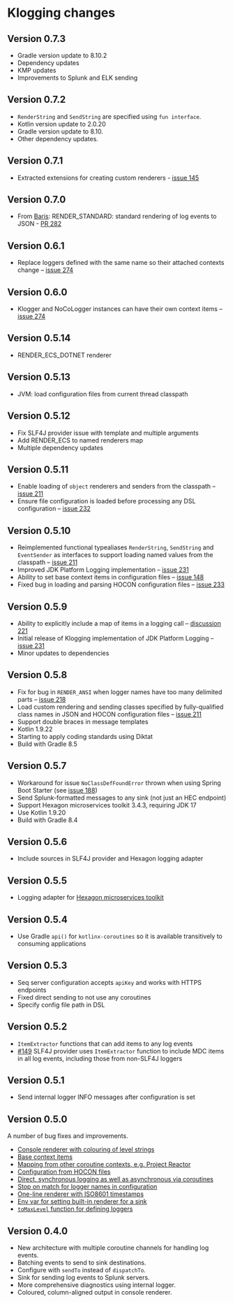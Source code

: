 # Klogging changes

## Version 0.7.3
- Gradle version update to 8.10.2
- Dependency updates
- KMP updates
- Improvements to Splunk and ELK sending

## Version 0.7.2
- `RenderString` and `SendString` are specified using `fun interface`.
- Kotlin version update to 2.0.20
- Gradle version update to 8.10.
- Other dependency updates.

## Version 0.7.1
- Extracted extensions for creating custom renderers - [issue 145](https://github.com/klogging/klogging/issues/145)

## Version 0.7.0
- From [Baris](https://github.com/peacecwz): RENDER_STANDARD: standard rendering of log events to JSON - [PR 282](https://github.com/klogging/klogging/pull/282)

## Version 0.6.1
- Replace loggers defined with the same name so their attached contexts change – [issue 274](https://github.com/klogging/klogging/issues/274)

## Version 0.6.0
- Klogger and NoCoLogger instances can have their own context items – [issue 274](https://github.com/klogging/klogging/issues/274)

## Version 0.5.14
- RENDER_ECS_DOTNET renderer

## Version 0.5.13
- JVM: load configuration files from current thread classpath

## Version 0.5.12

- Fix SLF4J provider issue with template and multiple arguments
- Add RENDER_ECS to named renderers map
- Multiple dependency updates

## Version 0.5.11

- Enable loading of `object` renderers and senders from the
  classpath – [issue 211](https://github.com/klogging/klogging/issues/211)
- Ensure file configuration is loaded before processing any DSL
  configuration – [issue 232](https://github.com/klogging/klogging/issues/232)

## Version 0.5.10

- Reimplemented functional typealiases `RenderString`, `SendString` and `EventSender` as interfaces to support loading
  named values from the classpath – [issue 211](https://github.com/klogging/klogging/issues/211)
- Improved JDK Platform Logging implementation – [issue 231](https://github.com/klogging/klogging/issues/231)
- Ability to set base context items in configuration
  files – [issue 148](https://github.com/klogging/klogging/issues/148)
- Fixed bug in loading and parsing HOCON configuration
  files – [issue 233](https://github.com/klogging/klogging/issues/233)

## Version 0.5.9

- Ability to explicitly include a map of items in a logging call –
  [discussion 221](https://github.com/klogging/klogging/discussions/221)
- Initial release of Klogging implementation of JDK Platform Logging –
  [issue 231](https://github.com/klogging/klogging/issues/231)
- Minor updates to dependencies

## Version 0.5.8

- Fix for bug in `RENDER_ANSI` when logger names have too many delimited
  parts – [issue 218](https://github.com/klogging/klogging/issues/218)
- Load custom rendering and sending classes specified by fully-qualified class names in JSON and HOCON
  configuration files – [issue 211](https://github.com/klogging/klogging/issues/211)
- Support double braces in message templates
- Kotlin 1.9.22
- Starting to apply coding standards using Diktat
- Build with Gradle 8.5

## Version 0.5.7

- Workaround for issue `NoClassDefFoundError` thrown when using Spring Boot Starter
  (see [issue 188](https://github.com/klogging/klogging/issues/188))
- Send Splunk-formatted messages to any sink (not just an HEC endpoint)
- Support Hexagon microservices toolkit 3.4.3, requiring JDK 17
- Use Kotlin 1.9.20
- Build with Gradle 8.4

## Version 0.5.6

- Include sources in SLF4J provider and Hexagon logging adapter

## Version 0.5.5

- Logging adapter for [Hexagon microservices toolkit](https://hexagonkt.com/)

## Version 0.5.4

- Use Gradle `api()` for `kotlinx-coroutines` so it is available transitively to consuming applications

## Version 0.5.3

- Seq server configuration accepts `apiKey` and works with HTTPS endpoints
- Fixed direct sending to not use any coroutines
- Specify config file path in DSL

## Version 0.5.2

- `ItemExtractor` functions that can add items to any log events
- [#149](https://github.com/klogging/klogging/issues/149) SLF4J provider uses `ItemExtractor` function to include MDC
  items in all log events, including those from non-SLF4J loggers

## Version 0.5.1

- Send internal logger INFO messages after configuration is set

## Version 0.5.0

A number of bug fixes and improvements.

- [Console renderer with colouring of level strings](https://klogging.io/docs/configuration/built-ins#render_ansi)
- [Base context items](https://klogging.io/docs/configuration/context-items#base-context)
- [Mapping from other coroutine contexts, e.g. Project Reactor](https://klogging.io/docs/configuration/context-items#from-other-coroutine-context-elements)
- [Configuration from HOCON files](https://klogging.io/docs/configuration/hocon)
- [Direct, synchronous logging as well as asynchronous via coroutines](https://klogging.io/docs/concepts/direct-logging)
- [Stop on match for logger names in configuration](https://klogging.io/docs/configuration/dsl#short-circuit-matching-with-stoponmatch)
- [One-line renderer with ISO8601 timestamps](https://klogging.io/docs/configuration/built-ins#render_iso8601)
- [Env var for setting built-in renderer for a sink](https://klogging.io/docs/internals/environment-variables)
- [`toMaxLevel` function for defining loggers](https://klogging.io/docs/configuration/dsl#fromminlevel-tomaxlevel-atlevel-and-inlevelrange)

## Version 0.4.0

- New architecture with multiple coroutine channels for handling log events.
- Batching events to send to sink destinations.
- Configure with `sendTo` instead of `dispatchTo`.
- Sink for sending log events to Splunk servers.
- More comprehensive diagnostics using internal logger.
- Coloured, column-aligned output in console renderer.

